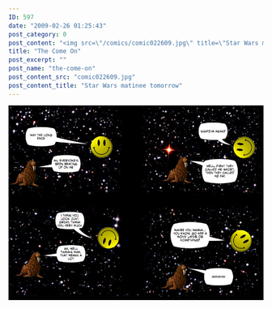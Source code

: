 ```yaml
---
ID: 597
date: "2009-02-26 01:25:43"
post_category: 0
post_content: "<img src=\"/comics/comic022609.jpg\" title=\"Star Wars matinee tomorrow\" />"
title: "The Come On"
post_excerpt: ""
post_name: "the-come-on"
post_content_src: "comic022609.jpg"
post_content_title: "Star Wars matinee tomorrow"
---
```



[![Star Wars matinee tomorrow](/comics-hi-res/comic022609.jpg)](/comics-hi-res/comic022609.jpg "Star Wars matinee tomorrow")
